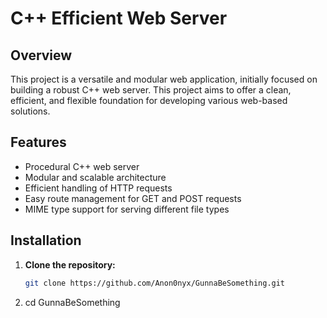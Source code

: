 # C++ Efficient Web Server

## Overview
This project is a versatile and modular web application, initially focused on building a robust C++ web server. This project aims to offer a clean, efficient, and flexible foundation for developing various web-based solutions.

## Features
- Procedural C++ web server
- Modular and scalable architecture
- Efficient handling of HTTP requests
- Easy route management for GET and POST requests
- MIME type support for serving different file types

## Installation
1. **Clone the repository:**
   ```sh
   git clone https://github.com/Anon0nyx/GunnaBeSomething.git
2. cd GunnaBeSomething
